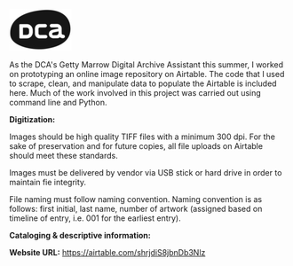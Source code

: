 ![DCA Logo](https://raw.githubusercontent.com/egnakamura/DCA-Archive/master/dcalogo.jpg)


As the DCA's Getty Marrow Digital Archive Assistant this summer, I worked on prototyping an online image repository on Airtable. The code that I used to scrape, clean, and manipulate data to populate the Airtable is included here. Much of the work involved in this project was carried out using command line and Python. 



**Digitization:**

Images should be high quality TIFF files with a minimum 300 dpi. For the sake of preservation and for future copies, all file uploads on Airtable should meet these standards. 

Images must be delivered by vendor via USB stick or hard drive in order to maintain fie integrity. 

File naming must follow naming convention. Naming convention is as follows: first initial, last name, number of artwork (assigned based on timeline of entry, i.e. 001 for the earliest entry).

**Cataloging & descriptive information:**





**Website URL:** https://airtable.com/shrjdiS8jbnDb3Nlz
